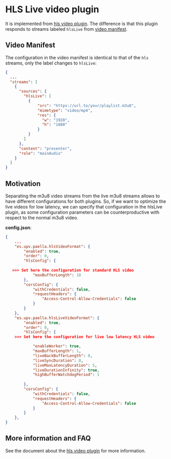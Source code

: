 # HLS Live video plugin

It is implemented from [hls video plugin](hls-video-plugin.js). The difference is that this plugin responds to streams labeled `hlsLive` from [video manifest](video_manifest.md).

## Video Manifest

The configuration in the video manifest is identical to that of the `hls` streams, only the label changes to `hlsLive`:

```json
{
  ...
  "streams": [
    {
      "sources": {
        "hlsLive": [
          {
	          "src": "https://url.to/your/playlist.m3u8",
	          "mimetype": "video/mp4",
	          "res": {
	            "w": "1920",
	            "h": "1080"
	          }
          }
        ]
      },
      "content": "presenter",
      "role": "mainAudio"
    }
  ]
}
```

## Motivation

Separating the m3u8 video streams from the live m3u8 streams allows to have different configurations for both plugins. So, if we want to optimize the live videos for low latency, we can specify that configuration in the hlsLive plugin, as some configuration parameters can be counterproductive with respect to the normal m3u8 video.

**config.json**:

```json
{
    ...
    "es.upv.paella.hlsVideoFormat": {
        "enabled": true,
        "order": 0,
        "hlsConfig": {
            
   >>> Set here the configuration for standard HLS video
            "maxBufferLength": 10
        },
        "corsConfig": {
            "withCredentials": false,
            "requestHeaders": {
                "Access-Control-Allow-Credentials": false
            }
        }
    },
    "es.upv.paella.hlsLiveVideoFormat": {
        "enabled": true,
        "order": 0,
        "hlsConfig": {
    >>> Set here the configuration for live low latency HLS video

            "enableWorker": true,
            "maxBufferLength": 1,
            "liveBackBufferLength": 0,
            "liveSyncDuration": 0,
            "liveMaxLatencyDuration": 5,
            "liveDurationInfinity": true,
            "highBufferWatchdogPeriod": 1
            
        },
        "corsConfig": {
            "withCredentials": false,
            "requestHeaders": {
                "Access-Control-Allow-Credentials": false
            }
        }
    },
}
```

## More information and FAQ

See the document about the [hls video plugin](hls-video-plugin.md) for more information.
